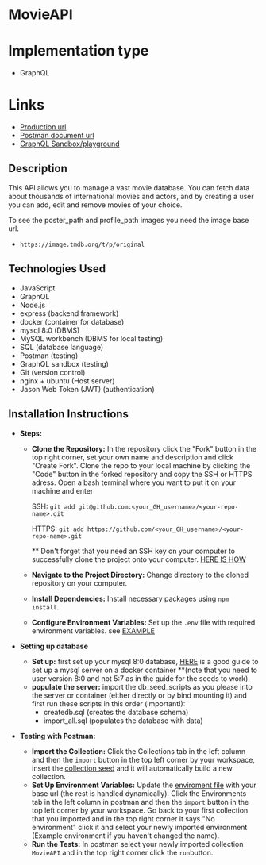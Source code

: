 # MovieAPI

# Implementation type
- GraphQL 

# Links 
- [Production url](https://jen-movie-api-1239f1b4c492.herokuapp.com/graphql)
- [Postman document url](https://www.postman.com/blue-zodiac-723452/public-workspace/collection/bpp5m1e/movieapi?action=share&creator=34049622)
- [GraphQL Sandbox/playground](https://studio.apollographql.com/graph/movieAPI/variant/current/home)

## Description
This API allows you to manage a vast movie database.
You can fetch data about thousands of international movies and actors, and by creating a user you can add, edit and remove movies of your choice.

To see the poster_path and profile_path images you need the image base url.
- `https://image.tmdb.org/t/p/original` 

## Technologies Used
- JavaScript
- GraphQL
- Node.js
- express (backend framework)
- docker (container for database)
- mysql 8:0 (DBMS)
- MySQL workbench (DBMS for local testing)
- SQL (database language)
- Postman (testing)
- GraphQL sandbox (testing)
- Git (version control)
- nginx + ubuntu (Host server)
- Jason Web Token (JWT) (authentication)

## Installation Instructions
   - **Steps:**
     - **Clone the Repository:** In the repository click the "Fork" button in the top right corner, set your own name and description and click "Create Fork". Clone the repo to your local machine by clicking the "Code" button in the forked repository and copy the SSH or HTTPS adress. Open a bash terminal where you want to put it on your machine and enter 

        SSH: `git add git@github.com:<your_GH_username>/<your-repo-name>.git`

        HTTPS: `git add https://github.com/<your_GH_username>/<your-repo-name>.git`

          ** Don't forget that you need an SSH key on your computer to successfully clone the project onto your computer. [HERE IS HOW](https://docs.github.com/en/authentication/connecting-to-github-with-ssh/generating-a-new-ssh-key-and-adding-it-to-the-ssh-agent)

     - **Navigate to the Project Directory:** Change directory to the cloned repository on your computer.
     - **Install Dependencies:** Install necessary packages using `npm install`.
     - **Configure Environment Variables:** Set up the `.env` file with required environment variables. see [EXAMPLE](./example.env)

   - **Setting up database**
     - **Set up:** first set up your mysql 8:0 database, [HERE](https://dilsichandrasena.medium.com/how-to-deploy-and-use-a-mysql-docker-container-in-ubuntu-4ace7c893982) is a good guide to set up a mysql server on a docker container **(note that you need to user version 8:0 and not 5:7 as in the guide for the seeds to work).
     - **populate the server:** import the db_seed_scripts as you please into the server or container (either directly or by bind mounting it) and first run these scripts in this order (important!):
       - createdb.sql (creates the database schema)
       - import_all.sql (populates the database with data)

   - **Testing with Postman:**
     - **Import the Collection:** Click the Collections tab in the left column and then the `import` button in the top left corner by your workspace, insert the [collection seed](./testing/MovieAPI.postman_collection.json) and it will automatically build a new collection.
     - **Set Up Environment Variables:** Update the [enviroment file](./testing/example.postman_environment.json) with your base url (the rest is handled dynamically). Click the Environments tab in the left column in postman and then the `import` button in the top left corner by your workspace. Go back to your first collection that you imported and in the top right corner it says "No environment" click it and select your newly imported environment (Example environment if you haven't changed the name).
     - **Run the Tests:** In postman select your newly imported collection `MovieAPI` and in the top right corner click the `run`button.

